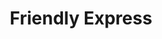 ---
title: "Friendly Express"
url: /saint-simons-island/friendly-express-frederica-road/
shop: Lebensmittel
---